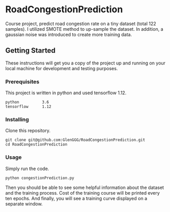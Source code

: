 # RoadCongestionPrediction

Course project, predict road congestion rate on a tiny dataset (total 122 samples). I utilized SMOTE method to up-sample the dataset. In addition, a gaussian noise was introduced to create more training data.

## Getting Started

These instructions will get you a copy of the project up and running on your local machine for development and testing purposes.

### Prerequisites

This project is written in python and used tensorflow 1.12.

```
python			3.6
tensorflow		1.12
```

### Installing

Clone this repository.

```
git clone git@github.com:GlenGGG/RoadCongestionPrediction.git
cd RoadCongestionPrediction
```

### Usage

Simply run the code.

```
python congestionPrediction.py
```

Then you should be able to see some helpful information about the dataset and the training process. Cost of the training course will be printed every ten epochs. And finally, you will see a training curve displayed on a separate window.

